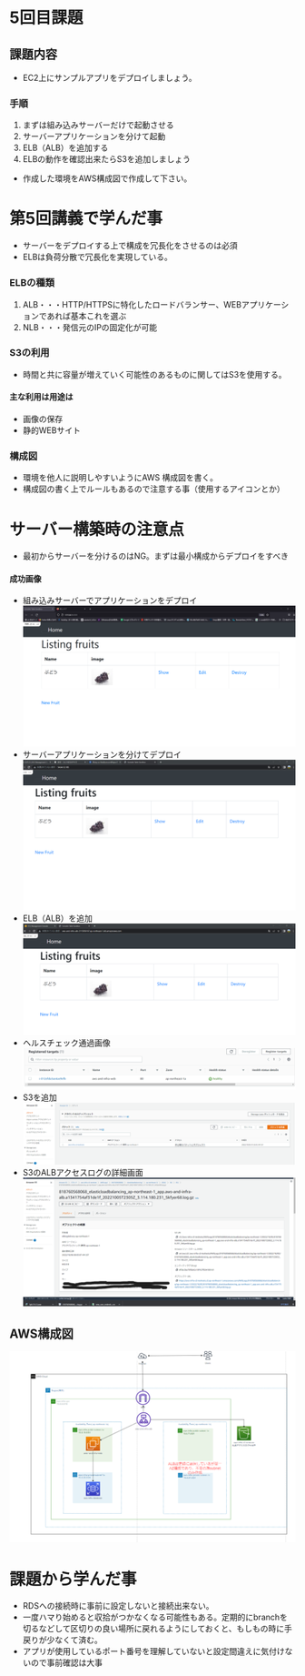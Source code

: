 # 5回目課題  
## 課題内容  
- EC2上にサンプルアプリをデプロイしましょう。
### 手順
1. まずは組み込みサーバーだけで起動させる
2. サーバーアプリケーションを分けて起動
3. ELB（ALB）を追加する
4. ELBの動作を確認出来たらS3を追加しましょう
- 作成した環境をAWS構成図で作成して下さい。
# 第5回講義で学んだ事  
- サーバーをデプロイする上で構成を冗長化をさせるのは必須
- ELBは負荷分散で冗長化を実現している。  
### ELBの種類  
1. ALB・・・HTTP/HTTPSに特化したロードバランサー、WEBアプリケーションであれば基本これを選ぶ
2. NLB・・・発信元のIPの固定化が可能  
### S3の利用
- 時間と共に容量が増えていく可能性のあるものに関してはS3を使用する。  
#### 主な利用は用途は
- 画像の保存
- 静的WEBサイト
### 構成図
- 環境を他人に説明しやすいようにAWS
  構成図を書く。
- 構成図の書く上でルールもあるので注意する事（使用するアイコンとか）
# サーバー構築時の注意点  
- 最初からサーバーを分けるのはNG。まずは最小構成からデプロイをすべき

#### 成功画像  
- 組み込みサーバーでアプリケーションをデプロイ
![組み込みサーバーでデプロイ](images/組み込みサーバーでサンプルアプリをデプロイ.png)  
- サーバーアプリケーションを分けてデプロイ
![サーバーアプリ分けてデプロイ](images/5回目課題Nginx+Unicorn動作確認.png)  
- ELB（ALB）を追加
![ELB追加](images/5回目課題ALB＋Nginx+Unicorn動作確認.png) 
- ヘルスチェック通過画像
![ヘルスチェックOK](images/ヘルスチェック通過.png)  
- S3を追加
![S3を追加](images/S3作成完了.png)  
- S3のALBアクセスログの詳細画面
![S３アクセスログ](images/S3%20ALBlog.png)  
## AWS構成図
![AWS構成図](images/第５回課題構成図ALB＋EC2＋RDS＋S3%20再訂正.png)  
#  課題から学んだ事
- RDSへの接続時に事前に設定しないと接続出来ない。
- 一度ハマり始めると収拾がつかなくなる可能性もある。定期的にbranchを切るなどして区切りの良い場所に戻れるようにしておくと、もしもの時に手戻りが少なくて済む。  
- アプリが使用しているポート番号を理解していないと設定間違えに気付けないので事前確認は大事
